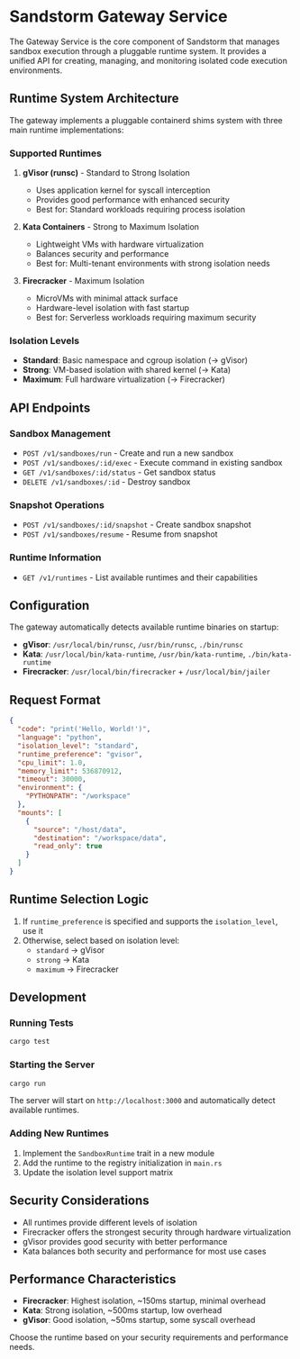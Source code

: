 # Sandstorm Gateway Service

The Gateway Service is the core component of Sandstorm that manages sandbox execution through a pluggable runtime system. It provides a unified API for creating, managing, and monitoring isolated code execution environments.

## Runtime System Architecture

The gateway implements a pluggable containerd shims system with three main runtime implementations:

### Supported Runtimes

1. **gVisor (runsc)** - Standard to Strong Isolation
   - Uses application kernel for syscall interception
   - Provides good performance with enhanced security
   - Best for: Standard workloads requiring process isolation

2. **Kata Containers** - Strong to Maximum Isolation  
   - Lightweight VMs with hardware virtualization
   - Balances security and performance
   - Best for: Multi-tenant environments with strong isolation needs

3. **Firecracker** - Maximum Isolation
   - MicroVMs with minimal attack surface
   - Hardware-level isolation with fast startup
   - Best for: Serverless workloads requiring maximum security

### Isolation Levels

- **Standard**: Basic namespace and cgroup isolation (→ gVisor)
- **Strong**: VM-based isolation with shared kernel (→ Kata)  
- **Maximum**: Full hardware virtualization (→ Firecracker)

## API Endpoints

### Sandbox Management

- `POST /v1/sandboxes/run` - Create and run a new sandbox
- `POST /v1/sandboxes/:id/exec` - Execute command in existing sandbox
- `GET /v1/sandboxes/:id/status` - Get sandbox status
- `DELETE /v1/sandboxes/:id` - Destroy sandbox

### Snapshot Operations

- `POST /v1/sandboxes/:id/snapshot` - Create sandbox snapshot
- `POST /v1/sandboxes/resume` - Resume from snapshot

### Runtime Information

- `GET /v1/runtimes` - List available runtimes and their capabilities

## Configuration

The gateway automatically detects available runtime binaries on startup:

- **gVisor**: `/usr/local/bin/runsc`, `/usr/bin/runsc`, `./bin/runsc`
- **Kata**: `/usr/local/bin/kata-runtime`, `/usr/bin/kata-runtime`, `./bin/kata-runtime`  
- **Firecracker**: `/usr/local/bin/firecracker` + `/usr/local/bin/jailer`

## Request Format

```json
{
  "code": "print('Hello, World!')",
  "language": "python",
  "isolation_level": "standard",
  "runtime_preference": "gvisor",
  "cpu_limit": 1.0,
  "memory_limit": 536870912,
  "timeout": 30000,
  "environment": {
    "PYTHONPATH": "/workspace"
  },
  "mounts": [
    {
      "source": "/host/data",
      "destination": "/workspace/data", 
      "read_only": true
    }
  ]
}
```

## Runtime Selection Logic

1. If `runtime_preference` is specified and supports the `isolation_level`, use it
2. Otherwise, select based on isolation level:
   - `standard` → gVisor
   - `strong` → Kata
   - `maximum` → Firecracker

## Development

### Running Tests

```bash
cargo test
```

### Starting the Server

```bash
cargo run
```

The server will start on `http://localhost:3000` and automatically detect available runtimes.

### Adding New Runtimes

1. Implement the `SandboxRuntime` trait in a new module
2. Add the runtime to the registry initialization in `main.rs`
3. Update the isolation level support matrix

## Security Considerations

- All runtimes provide different levels of isolation
- Firecracker offers the strongest security through hardware virtualization
- gVisor provides good security with better performance
- Kata balances both security and performance for most use cases

## Performance Characteristics

- **Firecracker**: Highest isolation, ~150ms startup, minimal overhead
- **Kata**: Strong isolation, ~500ms startup, low overhead  
- **gVisor**: Good isolation, ~50ms startup, some syscall overhead

Choose the runtime based on your security requirements and performance needs.